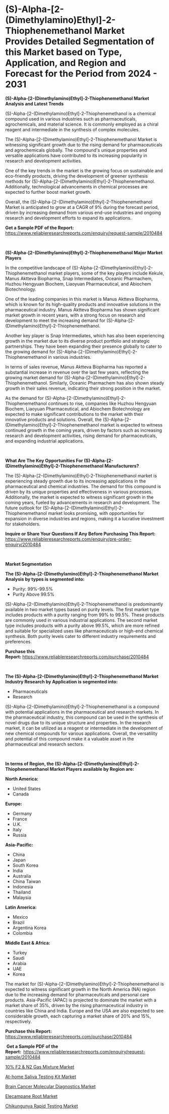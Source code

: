 <p><h1>(S)-Alpha-[2-(Dimethylamino)Ethyl]-2-Thiophenemethanol Market Provides Detailed Segmentation of this Market based on Type, Application, and Region and Forecast for the Period from 2024 - 2031</h1></p><p><strong>(S)-Alpha-[2-(Dimethylamino)Ethyl]-2-Thiophenemethanol Market Analysis and Latest Trends</strong></p>
<p><p>(S)-Alpha-[2-(Dimethylamino)Ethyl]-2-Thiophenemethanol is a chemical compound used in various industries such as pharmaceuticals, agrochemicals, and material science. It is commonly employed as a chiral reagent and intermediate in the synthesis of complex molecules.</p><p>The (S)-Alpha-[2-(Dimethylamino)Ethyl]-2-Thiophenemethanol Market is witnessing significant growth due to the rising demand for pharmaceuticals and agrochemicals globally. The compound's unique properties and versatile applications have contributed to its increasing popularity in research and development activities.</p><p>One of the key trends in the market is the growing focus on sustainable and eco-friendly products, driving the development of greener synthesis methods for (S)-Alpha-[2-(Dimethylamino)Ethyl]-2-Thiophenemethanol. Additionally, technological advancements in chemical processes are expected to further boost market growth.</p><p>Overall, the (S)-Alpha-[2-(Dimethylamino)Ethyl]-2-Thiophenemethanol Market is anticipated to grow at a CAGR of 9% during the forecast period, driven by increasing demand from various end-use industries and ongoing research and development efforts to expand its applications.</p></p>
<p><strong>Get a Sample PDF of the Report:&nbsp;</strong> <a href="https://www.reliableresearchreports.com/enquiry/request-sample/2010484">https://www.reliableresearchreports.com/enquiry/request-sample/2010484</a></p>
<p>&nbsp;</p>
<p><strong>(S)-Alpha-[2-(Dimethylamino)Ethyl]-2-Thiophenemethanol Major Market Players</strong></p>
<p><p>In the competitive landscape of (S)-Alpha-[2-(Dimethylamino)Ethyl]-2-Thiophenemethanol market players, some of the key players include Kekule, Manus Aktteva Biopharma, Snap Intermediates, Oceanic Pharmachem, Huzhou Hengyuan Biochem, Liaoyuan Pharmaceutical, and Abiochem Biotechnology. </p><p>One of the leading companies in this market is Manus Aktteva Biopharma, which is known for its high-quality products and innovative solutions in the pharmaceutical industry. Manus Aktteva Biopharma has shown significant market growth in recent years, with a strong focus on research and development to meet the increasing demand for (S)-Alpha-[2-(Dimethylamino)Ethyl]-2-Thiophenemethanol.</p><p>Another key player is Snap Intermediates, which has also been experiencing growth in the market due to its diverse product portfolio and strategic partnerships. They have been expanding their presence globally to cater to the growing demand for (S)-Alpha-[2-(Dimethylamino)Ethyl]-2-Thiophenemethanol in various industries.</p><p>In terms of sales revenue, Manus Aktteva Biopharma has reported a substantial increase in revenue over the last few years, reflecting the growing market demand for (S)-Alpha-[2-(Dimethylamino)Ethyl]-2-Thiophenemethanol. Similarly, Oceanic Pharmachem has also shown steady growth in their sales revenue, indicating their strong position in the market.</p><p>As the demand for (S)-Alpha-[2-(Dimethylamino)Ethyl]-2-Thiophenemethanol continues to rise, companies like Huzhou Hengyuan Biochem, Liaoyuan Pharmaceutical, and Abiochem Biotechnology are expected to make significant contributions to the market with their innovative products and solutions. Overall, the (S)-Alpha-[2-(Dimethylamino)Ethyl]-2-Thiophenemethanol market is expected to witness continued growth in the coming years, driven by factors such as increasing research and development activities, rising demand for pharmaceuticals, and expanding industrial applications.</p></p>
<p>&nbsp;</p>
<p><strong>What Are The Key Opportunities For (S)-Alpha-[2-(Dimethylamino)Ethyl]-2-Thiophenemethanol Manufacturers?</strong></p>
<p><p>The (S)-Alpha-[2-(Dimethylamino)Ethyl]-2-Thiophenemethanol market is experiencing steady growth due to its increasing applications in the pharmaceutical and chemical industries. The demand for this compound is driven by its unique properties and effectiveness in various processes. Additionally, the market is expected to witness significant growth in the coming years, fueled by advancements in research and development. The future outlook for (S)-Alpha-[2-(Dimethylamino)Ethyl]-2-Thiophenemethanol market looks promising, with opportunities for expansion in diverse industries and regions, making it a lucrative investment for stakeholders.</p></p>
<p><strong>Inquire or Share Your Questions If Any Before Purchasing This Report:</strong> <a href="https://www.reliableresearchreports.com/enquiry/pre-order-enquiry/2010484">https://www.reliableresearchreports.com/enquiry/pre-order-enquiry/2010484</a></p>
<p>&nbsp;</p>
<p><strong>Market Segmentation</strong></p>
<p><strong>The (S)-Alpha-[2-(Dimethylamino)Ethyl]-2-Thiophenemethanol Market Analysis by types is segmented into:</strong></p>
<p><ul><li>Purity: 99%-99.5%</li><li>Purity Above 99.5%</li></ul></p>
<p><p>(S)-Alpha-[2-(Dimethylamino)Ethyl]-2-Thiophenemethanol is predominantly available in two market types based on purity levels. The first market type includes products with a purity ranging from 99% to 99.5%. These products are commonly used in various industrial applications. The second market type includes products with a purity above 99.5%, which are more refined and suitable for specialized uses like pharmaceuticals or high-end chemical synthesis. Both purity levels cater to different industry requirements and preferences.</p></p>
<p><strong>Purchase this Report:&nbsp;</strong><a href="https://www.reliableresearchreports.com/purchase/2010484">https://www.reliableresearchreports.com/purchase/2010484</a></p>
<p>&nbsp;</p>
<p><strong>The (S)-Alpha-[2-(Dimethylamino)Ethyl]-2-Thiophenemethanol Market Industry Research by Application is segmented into:</strong></p>
<p><ul><li>Pharmaceuticals</li><li>Research</li></ul></p>
<p><p>(S)-Alpha-[2-(Dimethylamino)Ethyl]-2-Thiophenemethanol is a compound with potential applications in the pharmaceutical and research markets. In the pharmaceutical industry, this compound can be used in the synthesis of novel drugs due to its unique structure and properties. In the research market, it can be utilized as a reagent or intermediate in the development of new chemical compounds for various applications. Overall, the versatility and potential of this compound make it a valuable asset in the pharmaceutical and research sectors.</p></p>
<p>&nbsp;</p>
<p><strong>In terms of Region, the (S)-Alpha-[2-(Dimethylamino)Ethyl]-2-Thiophenemethanol Market Players available by Region are:</strong></p>
<p>
    <p> <strong> North America: </strong>
        <ul>
            <li>United States</li>
            <li>Canada</li>
        </ul>
        </p> 
    <p> <strong> Europe: </strong>
        <ul>
            <li>Germany</li>
            <li>France</li>
            <li>U.K.</li>
            <li>Italy</li>
            <li>Russia</li>
        </ul>
        </p> 
    <p> <strong> Asia-Pacific: </strong>
        <ul>
            <li>China</li>
            <li>Japan</li>
            <li>South Korea</li>
            <li>India</li>
            <li>Australia</li>
            <li>China Taiwan</li>
            <li>Indonesia</li>
            <li>Thailand</li>
            <li>Malaysia</li>
        </ul>
        </p> 
    <p> <strong> Latin America: </strong>
        <ul>
            <li>Mexico</li>
            <li>Brazil</li>
            <li>Argentina Korea</li>
            <li>Colombia</li>
        </ul>
        </p> 
    <p> <strong> Middle East & Africa: </strong>
        <ul>
            <li>Turkey</li>
            <li>Saudi</li>
            <li>Arabia</li>
            <li>UAE</li>
            <li>Korea</li>
        </ul>
    </p>
    </p>
<p><p>The market for (S)-Alpha-[2-(Dimethylamino)Ethyl]-2-Thiophenemethanol is expected to witness significant growth in the North America (NA) region due to the increasing demand for pharmaceuticals and personal care products. Asia-Pacific (APAC) is projected to dominate the market with a market share of 35%, driven by the rising pharmaceutical industry in countries like China and India. Europe and the USA are also expected to see considerable growth, each capturing a market share of 20% and 15%, respectively.</p></p>
<p><strong>Purchase this Report: </strong><a href="https://www.reliableresearchreports.com/purchase/2010484">https://www.reliableresearchreports.com/purchase/2010484</a></p>
<p>&nbsp;<strong>Get a Sample PDF of the Report:&nbsp;&nbsp;</strong><a href="https://www.reliableresearchreports.com/enquiry/request-sample/2010484">https://www.reliableresearchreports.com/enquiry/request-sample/2010484</a></p>
<p><strong></strong></p>
<p><p><a href="https://github.com/gamblestampleyjenny50m5sl6/Market-Research-Report-List-1/blob/main/10-f2-n2-gas-mixture-market.md">10% F2 & N2 Gas Mixture Market</a></p><p><a href="https://spotless-saver-8fd.notion.site/At-home-Saliva-Testing-Kit-Market-Size-2024-2031-Global-Industrial-Analysis-Key-Geographical-Regi-99460903661240dca0f63097235d9dbf">At-home Saliva Testing Kit Market</a></p><p><a href="https://github.com/wwwkeltoum/Market-Research-Report-List-2/blob/main/brain-cancer-molecular-diagnostics-market.md">Brain Cancer Molecular Diagnostics Market</a></p><p><a href="https://view.publitas.com/reportprime-1/elecampane-root-market-centers-on-aspects-such-as-market-growth-market-share-market-opportunity-and-projected-forecasts-spanning-from-2024-to-2031/">Elecampane Root Market</a></p><p><a href="https://gentle-editor-9db.notion.site/Chikungunya-Rapid-Testing-Market-Research-Report-Reveals-The-Latest-Trends-And-Opportunities-of-this-78e30acf09cc45bb85a0036781299156">Chikungunya Rapid Testing Market</a></p></p>